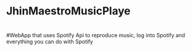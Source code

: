 # JhinMaestroMusicPlaye
#
#WebApp that uses Spotify Api to reproduce music, log into Spotify and everything you can do with Spotify
